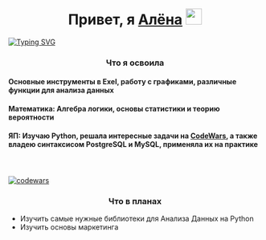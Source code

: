 <h1 align="center">Привет, я <a href="https://t.me/Akhsunela" target="_blank">Алёна</a> 
<img src="https://github.com/blackcater/blackcater/raw/main/images/Hi.gif" height="32"/></h1>
<a href="https://git.io/typing-svg"><img src="https://readme-typing-svg.herokuapp.com?font=Fira+Code&size=25&pause=1000&color=9A42F7&center=true&multiline=true&width=1000&height=70&lines=%D0%9D%D0%B0%D1%87%D0%B8%D0%BD%D0%B0%D1%8E%D1%89%D0%B8%D0%B9+%D0%90%D0%BD%D0%B0%D0%BB%D0%B8%D1%82%D0%B8%D0%BA+%D0%94%D0%B0%D0%BD%D0%BD%D1%8B%D1%85.+;%D0%9F%D1%83%D1%82%D0%B5%D1%88%D0%B5%D1%81%D1%82%D0%B2%D0%B5%D0%BD%D0%BD%D0%B8%D1%86%D0%B0+%D0%B8%D0%B7+%D0%A0%D0%BE%D1%81%D1%81%D0%B8%D0%B8!" alt="Typing SVG" /></a>

<h3 align="center">Что я освоила</h3>
<h4>Основные инструменты в Exel, работу с графиками, различные функции для анализа данных</h4>
<h4>Математика: Алгебра логики, основы статистики и теорию вероятности</h4>
<h4>ЯП: Изучаю Python, решала интересные задачи на <a href="https://www.codewars.com/" target="_blank">CodeWars</a>, а также владею синтаксисом PostgreSQL и MySQL, применяла их на практике</h4>

<h4>&nbsp</h4>

[![codewars](https://www.codewars.com/users/KeykoMi/badges/large)](https://www.codewars.com/users/KeykoMi)

<h3 align="center">Что в планах</h3>

- Изучить самые нужные библиотеки для Анализа Данных на Python
- Изучить основы маркетинга
